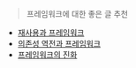 > 프레임워크에 대한 좋은 글 추천

- [재사용과 프레임워크](http://aeternum.egloos.com/2630624)
- [의존성 역전과 프레임워크](http://aeternum.egloos.com/2635171)
- [프레임워크의 진화](http://aeternum.egloos.com/2640343)


